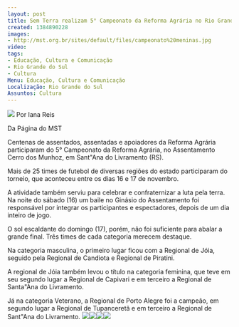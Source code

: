```yaml
---
layout: post
title: Sem Terra realizam 5° Campeonato da Reforma Agrária no Rio Grande do Sul
created: 1384890228
images:
- http://mst.org.br/sites/default/files/campeonato%20meninas.jpg
video: 
tags:
- Educação, Cultura e Comunicação
- Rio Grande do Sul
- Cultura
Menu: Educação, Cultura e Comunicação
Localização: Rio Grande do Sul
Assuntos: Cultura
---
```



![](http://mst.org.br/sites/default/files/campeonato%20meninas.jpg)
Por Iana Reis 

Da Página do MST

Centenas de assentados, assentadas e apoiadores da Reforma Agrária participaram do 5° Campeonato da Reforma Agrária, no Assentamento Cerro dos Munhoz, em Sant"Ana do Livramento (RS).


Mais de 25 times de futebol de diversas regiões do estado participaram do torneio, que aconteceu entre os dias 16 e 17 de novembro.


A atividade também serviu para celebrar e confraternizar a luta pela terra. Na noite do sábado (16) um baile no Ginásio do Assentamento foi responsável por integrar os participantes e espectadores, depois de um dia inteiro de jogo.


O sol escaldante do domingo (17), porém, não foi suficiente para abalar a grande final. Três times de cada categoria merecem destaque.


Na categoria masculina, o primeiro lugar ficou com a Regional de Jóia, seguido pela Regional de Candiota e Regional de Piratini.


A regional de Jóia também levou o título na categoria feminina, que teve em seu segundo lugar a Regional de Capivari e em terceiro a Regional de Santa"Ana do Livramento.


Já na categoria Veterano, a Regional de Porto Alegre foi a campeão, em segundo lugar a Regional de Tupanceretã e em terceiro a Regional de Sant"Ana do Livramento.
![](http://mst.org.br/sites/default/files/campeonato_RS.jpg)![](http://mst.org.br/sites/default/files/campeonato%20mistica.jpg)![](http://mst.org.br/sites/default/files/campeonato.jpg)![](http://mst.org.br/sites/default/files/campeonato_veteranos.jpg)
